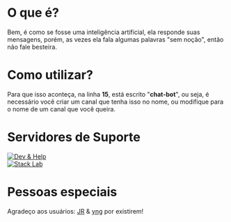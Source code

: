 # O que é?
Bem, é como se fosse uma inteligência artificial, ela responde suas mensagens, porém, as vezes ela fala algumas palavras "sem noção", então não fale besteira.

# Como utilizar?
 Para que isso aconteça, na linha **15**, está escrito "**chat-bot**", ou seja, é necessário você criar um canal que tenha isso no nome, ou modifique para o nome de um canal que você queira.

# Servidores de Suporte
[![Dev & Help](https://img.shields.io/discord/768975466840326175?label=Dev%20%26%20Help&logo=Dev%20%26%20Help)](https://discord.gg/qAV7A3d)<br/>
[![Stack Lab](https://img.shields.io/discord/754530982006095923?label=StackLab&logo=StackLab)](https://discord.gg/5dfNsV7KNf) <br/>

# Pessoas especiais
Agradeço aos usuários: [JR](https://github.com/joaorceschini) & [yng](https://github.com/sir-young) por existirem!
